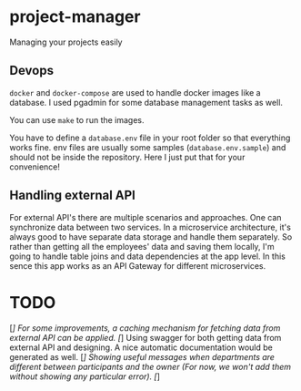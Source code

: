 # project-manager

Managing your projects easily


## Devops

`docker` and `docker-compose` are used to handle docker images like a database. I used pgadmin for some database management tasks as well.

You can use `make` to run the images.

You have to define a `database.env` file in your root folder so that everything works fine. env files are usually some samples (`database.env.sample`) and should not be inside the repository. Here I just put that for your convenience!

## Handling external API

For external API's there are multiple scenarios and approaches. One can synchronize data between two services. In a microservice architecture, it's always good to have separate data storage and handle them separately. So rather than getting all the employees' data and saving them locally, I'm going to handle table joins and data dependencies at the app level. In this sence this app works as an API Gateway for different microservices.


# TODO

[_] For some improvements, a caching mechanism for fetching data from external API can be applied.
[_] Using swagger for both getting data from external API and designing. A nice automatic documentation would be generated as well.
[_] Showing useful messages when departments are different between participants and the owner (For now, we won't add them without showing any particular error).
[_] 
